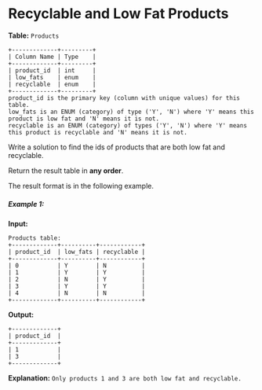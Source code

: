 # Recyclable and Low Fat Products

**Table:** `Products`

```
+-------------+---------+
| Column Name | Type    |
+-------------+---------+
| product_id  | int     |
| low_fats    | enum    |
| recyclable  | enum    |
+-------------+---------+
product_id is the primary key (column with unique values) for this table.
low_fats is an ENUM (category) of type ('Y', 'N') where 'Y' means this product is low fat and 'N' means it is not.
recyclable is an ENUM (category) of types ('Y', 'N') where 'Y' means this product is recyclable and 'N' means it is not.
```

Write a solution to find the ids of products that are both low fat and recyclable.

Return the result table in **any order**.

The result format is in the following example.

##### Example 1:

**Input:**

```
Products table:
+-------------+----------+------------+
| product_id  | low_fats | recyclable |
+-------------+----------+------------+
| 0           | Y        | N          |
| 1           | Y        | Y          |
| 2           | N        | Y          |
| 3           | Y        | Y          |
| 4           | N        | N          |
+-------------+----------+------------+
```

**Output:**

```
+-------------+
| product_id  |
+-------------+
| 1           |
| 3           |
+-------------+
```

**Explanation:** `Only products 1 and 3 are both low fat and recyclable.`
